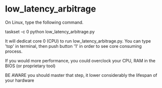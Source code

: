 # low_latency_arbitrage

On Linux, type the following command. 

taskset -c 0 python low_latency_arbitrage.py

It will dedicat core 0 (CPU) to run low_latency_arbitrage.py. You can type 'top' in terminal, then push button '1' in order to see core consuming process.

If you would more performance, you could overclock your CPU, RAM in the BIOS (or proprietary tool)

BE AWARE you should master that step, it lower considerably the lifespan of your hardware  

